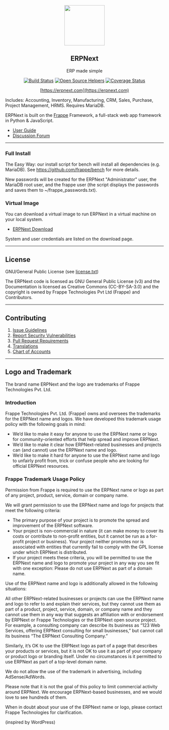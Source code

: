 <div align="center">
    <img src="https://github.com/frappe/design/blob/master/logos/logo-2019/erpnext-logo.png" height="128">
    <h2>ERPNext</h2>
    <p align="center">
        <p>ERP made simple</p>
    </p>

[![Build Status](https://travis-ci.com/frappe/erpnext.png)](https://travis-ci.com/frappe/erpnext)
[![Open Source Helpers](https://www.codetriage.com/frappe/erpnext/badges/users.svg)](https://www.codetriage.com/frappe/erpnext)
[![Coverage Status](https://coveralls.io/repos/github/frappe/erpnext/badge.svg?branch=develop)](https://coveralls.io/github/frappe/erpnext?branch=develop)

[https://erpnext.com](https://erpnext.com)

</div>

Includes: Accounting, Inventory, Manufacturing, CRM, Sales, Purchase, Project Management, HRMS. Requires MariaDB.

ERPNext is built on the [Frappe](https://github.com/frappe/frappe) Framework, a full-stack web app framework in Python & JavaScript.

- [User Guide](https://erpnext.com/docs/user)
- [Discussion Forum](https://discuss.erpnext.com/)

---

### Full Install

The Easy Way: our install script for bench will install all dependencies (e.g. MariaDB). See https://github.com/frappe/bench for more details.

New passwords will be created for the ERPNext "Administrator" user, the MariaDB root user, and the frappe user (the script displays the passwords and saves them to ~/frappe_passwords.txt).

### Virtual Image

You can download a virtual image to run ERPNext in a virtual machine on your local system.

- [ERPNext Download](http://erpnext.com/download)

System and user credentials are listed on the download page.

---

## License

GNU/General Public License (see [license.txt](license.txt))

The ERPNext code is licensed as GNU General Public License (v3) and the Documentation is licensed as Creative Commons (CC-BY-SA-3.0) and the copyright is owned by Frappe Technologies Pvt Ltd (Frappe) and Contributors.

---

## Contributing

1. [Issue Guidelines](https://github.com/frappe/erpnext/wiki/Issue-Guidelines)
1. [Report Security Vulnerabilities](https://erpnext.com/report)
1. [Pull Request Requirements](https://github.com/frappe/erpnext/wiki/Contribution-Guidelines)
1. [Translations](https://translate.erpnext.com)
1. [Chart of Accounts](https://charts.erpnext.com)

---

## Logo and Trademark

The brand name ERPNext and the logo are trademarks of Frappe Technologies Pvt. Ltd.

### Introduction

Frappe Technologies Pvt. Ltd. (Frappe) owns and oversees the trademarks for the ERPNext name and logos. We have developed this trademark usage policy with the following goals in mind:

- We’d like to make it easy for anyone to use the ERPNext name or logo for community-oriented efforts that help spread and improve ERPNext.
- We’d like to make it clear how ERPNext-related businesses and projects can (and cannot) use the ERPNext name and logo.
- We’d like to make it hard for anyone to use the ERPNext name and logo to unfairly profit from, trick or confuse people who are looking for official ERPNext resources.

### Frappe Trademark Usage Policy

Permission from Frappe is required to use the ERPNext name or logo as part of any project, product, service, domain or company name.

We will grant permission to use the ERPNext name and logo for projects that meet the following criteria:

- The primary purpose of your project is to promote the spread and improvement of the ERPNext software.
- Your project is non-commercial in nature (it can make money to cover its costs or contribute to non-profit entities, but it cannot be run as a for-profit project or business).
Your project neither promotes nor is associated with entities that currently fail to comply with the GPL license under which ERPNext is distributed.
- If your project meets these criteria, you will be permitted to use the ERPNext name and logo to promote your project in any way you see fit with one exception: Please do not use ERPNext as part of a domain name.

Use of the ERPNext name and logo is additionally allowed in the following situations:

All other ERPNext-related businesses or projects can use the ERPNext name and logo to refer to and explain their services, but they cannot use them as part of a product, project, service, domain, or company name and they cannot use them in any way that suggests an affiliation with or endorsement by ERPNext or Frappe Technologies or the ERPNext open source project. For example, a consulting company can describe its business as “123 Web Services, offering ERPNext consulting for small businesses,” but cannot call its business “The ERPNext Consulting Company.”

Similarly, it’s OK to use the ERPNext logo as part of a page that describes your products or services, but it is not OK to use it as part of your company or product logo or branding itself. Under no circumstances is it permitted to use ERPNext as part of a top-level domain name.

We do not allow the use of the trademark in advertising, including AdSense/AdWords.

Please note that it is not the goal of this policy to limit commercial activity around ERPNext. We encourage ERPNext-based businesses, and we would love to see hundreds of them.

When in doubt about your use of the ERPNext name or logo, please contact Frappe Technologies for clarification.

(inspired by WordPress)
